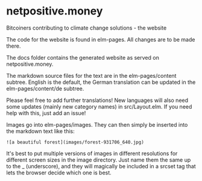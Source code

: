 # netpositive.money
Bitcoiners contributing to climate change solutions - the website

The code for the website is found in elm-pages. All changes are to be made
there. 

The docs folder contains the generated website as served on netpositive.money.

The markdown source files for the text are in the elm-pages/content
subtree. English is the default, the German translation can be updated in the elm-pages/content/de subtree. 

Please feel free to add further translations! New languages will also need some updates (mainly new category names) in src/Layout.elm.
If you need help with this, just add an issue!


Images go into elm-pages/images. They can then simply be inserted into the markdown text like this: 

`![a beautiful forest](images/forest-931706_640.jpg)`

It's best to put multiple versions of images in different resolutions for different screen sizes in the image directory. 
Just name them the same up to the _ (underscore), and they will magically be included in a srcset tag that lets the browser decide which one is best.

